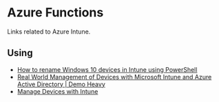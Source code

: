 # Azure Functions
Links related to Azure Intune.

## Using
- [How to rename Windows 10 devices in Intune using PowerShell](https://msendpointmgr.com/2020/03/02/how-to-rename-windows-10-devices-in-intune-using-powershell/)
- [Real World Management of Devices with Microsoft Intune and Azure Active Directory | Demo Heavy](https://www.youtube.com/watch?v=rZQct59IJOs)
- [Manage Devices with Intune](https://docs.microsoft.com/en-us/microsoft-365/solutions/manage-devices-with-intune-overview?view=o365-worldwide)
